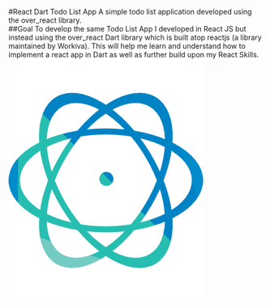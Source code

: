 #React Dart Todo List App
A simple todo list application developed using the over_react library.
<br>
##Goal
To develop the same Todo List App I developed in React JS but instead using the over_react Dart library 
which is built atop reactjs (a library maintained by Workiva). This will help me learn and understand how
to implement a react app in Dart as well as further build upon my React Skills.
<img src="over_react.png"></img>
